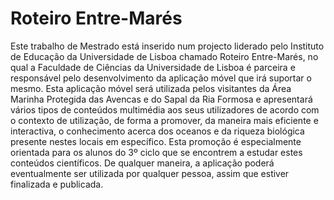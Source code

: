 # Roteiro Entre-Marés
Este trabalho de Mestrado está inserido num projecto liderado pelo Instituto de Educação da Universidade de Lisboa chamado Roteiro Entre-Marés, no qual a Faculdade de Ciências da Universidade de Lisboa é parceira e responsável pelo desenvolvimento da aplicação móvel que irá suportar o mesmo. Esta aplicação móvel será utilizada pelos visitantes da Área Marinha Protegida das Avencas e do Sapal da Ria Formosa e apresentará vários tipos de conteúdos multimédia aos seus utilizadores de acordo com o contexto de utilização, de forma a promover, da maneira mais eficiente e interactiva, o conhecimento acerca dos oceanos e da riqueza biológica presente nestes locais em específico. Esta promoção é especialmente orientada para os alunos do 3º ciclo que se encontrem a estudar estes conteúdos científicos. De qualquer maneira, a aplicação poderá eventualmente ser utilizada por qualquer pessoa, assim que estiver finalizada e publicada.
